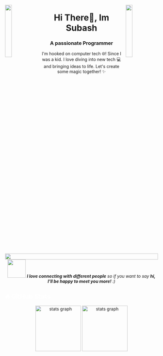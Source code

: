 <img align="left" src="https://user-images.githubusercontent.com/65187002/144930161-2f783401-8d27-4fdf-a2f7-cc0ba32f1f1f.gif" width="21%" style="display:inline;"><img align="right" src="https://user-images.githubusercontent.com/65187002/144930161-2f783401-8d27-4fdf-a2f7-cc0ba32f1f1f.gif" width="21%" style="display:inline;">

<h1 align="center">Hi There👋, Im Subash</h1>
<h3 align="center">A passionate Programmer</h3>
<p align="center">I'm hooked on computer tech 🌐! Since I was a kid. I love diving into new tech 💻 and bringing ideas to life. Let's create some magic together! ✨

<br>
<img src="https://i.imgur.com/dBaSKWF.gif" height="20" width="100%">
<img src="https://media.giphy.com/media/LnQjpWaON8nhr21vNW/giphy.gif" width="60"> <em><b>I love connecting with different people</b> so if you want to say <b>hi, I'll be happy to meet you more!</b> :)</em>

<h2 align="left" style="color:white;" >🔥 GitHub Stats</h2>

<div align="center">
 
  <img src="https://github-readme-stats.vercel.app/api?username=amirbayat0&theme=tokyonight&hide_border=false&include_all_commits=true&count_private=true" height="150" alt="stats graph"  />
  <img src="https://github-readme-streak-stats.herokuapp.com/?user=amirbayat0&theme=tokyonight&hide_border=false" height="150" alt="stats graph"  />
 
</div>
